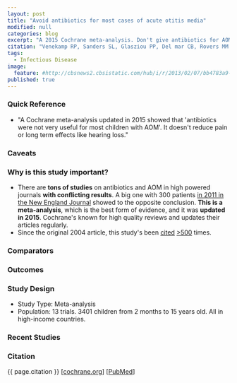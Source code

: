 ```yaml
---
layout: post
title: "Avoid antibiotics for most cases of acute otitis media"
modified: null
categories: blog
excerpt: "A 2015 Cochrane meta-analysis. Don't give antibiotics for AOM except to kids under 2 with discharge or bilateral infection."
citation: "Venekamp RP, Sanders SL, Glasziou PP, Del mar CB, Rovers MM. Antibiotics for acute otitis media in children. Cochrane Database Syst Rev. 2015;6:CD000219."
tags: 
  - Infectious Disease
image: 
  feature: #http://cbsnews2.cbsistatic.com/hub/i/r/2013/02/07/bb4783a9-c444-11e2-a43e-02911869d855/thumbnail/620x350/f3967308d359dbe31e6d6f88d2f6641c/crying-baby.jpg
published: true
---
```







### Quick Reference

* "A Cochrane meta-analysis updated in 2015 showed that 'antibiotics were not very useful for most children with AOM'. It doesn't reduce pain or long term effects like hearing loss."

### Caveats

### Why is this study important?

* There are **tons of studies** on antibiotics and AOM in high powered journals **with conflicting results**. A big one with 300 patients [in 2011 in the New England Journal][NEJM] showed to the opposite conclusion. **This is a meta-analysis**, which is the best form of evidence, and it was **updated in 2015**. Cochrane's known for high quality reviews and updates their articles regularly.
* Since the original 2004 article, this study's been [cited](https://scholar.google.com/scholar?cites=16813170742658441819) [>500](https://scholar.google.com/scholar?cites=13995223531602721090) times.

### Comparators

### Outcomes

### Study Design

* Study Type: Meta-analysis
* Population: 13 trials. 3401 children from 2 months to 15 years old. All in high-income countries.

### Recent Studies

### Citation

{{ page.citation }} [[cochrane.org][Cochrane]] [[PubMed][PubMed]]

[Cochrane]: http://www.cochrane.org/CD000219/ARI_antibiotics-for-acute-middle-ear-infection-acute-otitis-media-in-children
[PubMed]: http://www.ncbi.nlm.nih.gov/pubmed/26099233
[NEJM]: http://www.nejm.org/doi/full/10.1056/NEJMoa0912254#t=abstract
